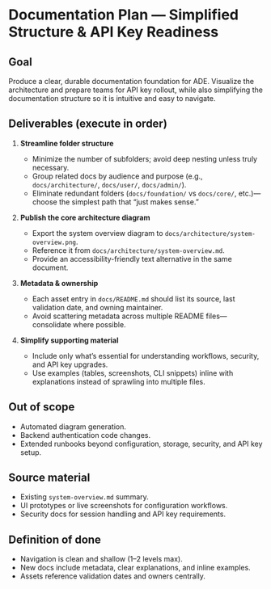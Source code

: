 # Documentation Plan — Simplified Structure & API Key Readiness

## Goal

Produce a clear, durable documentation foundation for ADE. Visualize the architecture and prepare teams for API key rollout, while also simplifying the documentation structure so it is intuitive and easy to navigate.

## Deliverables (execute in order)

1. **Streamline folder structure**

   * Minimize the number of subfolders; avoid deep nesting unless truly necessary.
   * Group related docs by audience and purpose (e.g., `docs/architecture/`, `docs/user/`, `docs/admin/`).
   * Eliminate redundant folders (`docs/foundation/` vs `docs/core/`, etc.)—choose the simplest path that “just makes sense.”

2. **Publish the core architecture diagram**

   * Export the system overview diagram to `docs/architecture/system-overview.png`.
   * Reference it from `docs/architecture/system-overview.md`.
   * Provide an accessibility-friendly text alternative in the same document.

3. **Metadata & ownership**

   * Each asset entry in `docs/README.md` should list its source, last validation date, and owning maintainer.
   * Avoid scattering metadata across multiple README files—consolidate where possible.

4. **Simplify supporting material**

   * Include only what’s essential for understanding workflows, security, and API key upgrades.
   * Use examples (tables, screenshots, CLI snippets) inline with explanations instead of sprawling into multiple files.

## Out of scope

* Automated diagram generation.
* Backend authentication code changes.
* Extended runbooks beyond configuration, storage, security, and API key setup.

## Source material

* Existing `system-overview.md` summary.
* UI prototypes or live screenshots for configuration workflows.
* Security docs for session handling and API key requirements.

## Definition of done

* Navigation is clean and shallow (1–2 levels max).
* New docs include metadata, clear explanations, and inline examples.
* Assets reference validation dates and owners centrally.

